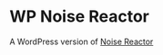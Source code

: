 # WP Noise Reactor

A WordPress version of [Noise Reactor](https://github.com/evelynfredin/noisereactor)
